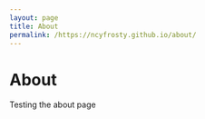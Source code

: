 ```yaml
---
layout: page
title: About
permalink: /https://ncyfrosty.github.io/about/
---
```


# About

Testing the about page
